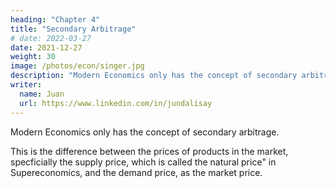 ```yaml
---
heading: "Chapter 4"
title: "Secondary Arbitrage"
# date: 2022-03-27
date: 2021-12-27
weight: 30
image: /photos/econ/singer.jpg
description: "Modern Economics only has the concept of secondary arbitrage"
writer:
  name: Juan
  url: https://www.linkedin.com/in/jundalisay
---
```




Modern Economics only has the concept of secondary arbitrage. 

This is the difference between the prices of products in the market, specficially the supply price, which is called the natural price" in Supereconomics, and the demand price, as the market price. 

